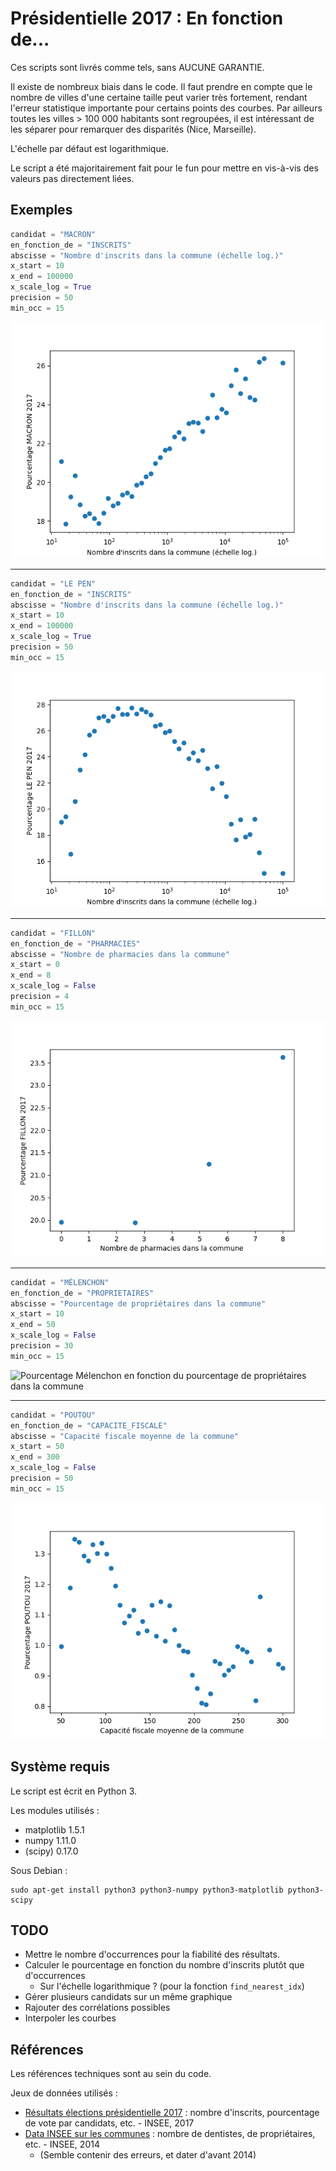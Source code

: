 # Présidentielle 2017 : En fonction de...

Ces scripts sont livrés comme tels, sans AUCUNE GARANTIE.

Il existe de nombreux biais dans le code.
Il faut prendre en compte que le nombre de villes d'une certaine taille peut varier très fortement, rendant l'erreur statistique importante pour certains points des courbes.
Par ailleurs toutes les villes > 100 000 habitants sont regroupées, il est intéressant de les séparer pour remarquer des disparités (Nice, Marseille).

L'échelle par défaut est logarithmique.

Le script a été majoritairement fait pour le fun pour mettre en vis-à-vis des valeurs pas directement liées.

## Exemples

```python
candidat = "MACRON"
en_fonction_de = "INSCRITS"
abscisse = "Nombre d'inscrits dans la commune (échelle log.)"
x_start = 10
x_end = 100000
x_scale_log = True
precision = 50
min_occ = 15
```
![Pourcentage Macron en fonction du nombre d'inscrits dans la commune](Exemples-PNG/Nb-Inscrits-Macron.png)

---

```python
candidat = "LE PEN"
en_fonction_de = "INSCRITS"
abscisse = "Nombre d'inscrits dans la commune (échelle log.)"
x_start = 10
x_end = 100000
x_scale_log = True
precision = 50
min_occ = 15
```
![Pourcentage Le Pen en fonction du nombre d'inscrits dans la commune](Exemples-PNG/Nb-Inscrits-Le-Pen.png)

---

```python
candidat = "FILLON"
en_fonction_de = "PHARMACIES"
abscisse = "Nombre de pharmacies dans la commune"
x_start = 0
x_end = 8
x_scale_log = False
precision = 4
min_occ = 15
```
![Pourcentage Fillon en fonction du nombre de pharmacies dans la commune](Exemples-PNG/Nb-Pharmacies-Fillon.png)

---

```python
candidat = "MÉLENCHON"
en_fonction_de = "PROPRIETAIRES"
abscisse = "Pourcentage de propriétaires dans la commune"
x_start = 10
x_end = 50
x_scale_log = False
precision = 30
min_occ = 15
```
![Pourcentage Mélenchon en fonction du pourcentage de propriétaires dans la commune](Exemples-PNG/Nb-Proprietaires-Mélenchon.png)

---

```python
candidat = "POUTOU"
en_fonction_de = "CAPACITE_FISCALE"
abscisse = "Capacité fiscale moyenne de la commune"
x_start = 50
x_end = 300
x_scale_log = False
precision = 50
min_occ = 15
```
![Pourcentage Poutou en fonction de la capacité fiscale moyenne de la commune](Exemples-PNG/Capacite-Fiscale-Poutou.png)

## Système requis

Le script est écrit en Python 3.

Les modules utilisés :

* matplotlib 1.5.1
* numpy 1.11.0
* (scipy) 0.17.0

Sous Debian :
```
sudo apt-get install python3 python3-numpy python3-matplotlib python3-scipy
```

## TODO

* Mettre le nombre d'occurrences pour la fiabilité des résultats.
* Calculer le pourcentage en fonction du nombre d'inscrits plutôt que d'occurrences
	* Sur l'échelle logarithmique ? (pour la fonction `find_nearest_idx`)
* Gérer plusieurs candidats sur un même graphique
* Rajouter des corrélations possibles
* Interpoler les courbes

## Références

Les références techniques sont au sein du code.

Jeux de données utilisés :

* [Résultats élections présidentielle 2017](https://www.data.gouv.fr/fr/datasets/election-presidentielle-des-23-avril-et-7-mai-2017-resultats-du-1er-tour-1/) : nombre d'inscrits, pourcentage de vote par candidats, etc. - INSEE, 2017
* [Data INSEE sur les communes](http://www.data.gouv.fr/fr/datasets/data-insee-sur-les-communes/) : nombre de dentistes, de propriétaires, etc. - INSEE, 2014
	* (Semble contenir des erreurs, et dater d'avant 2014)
